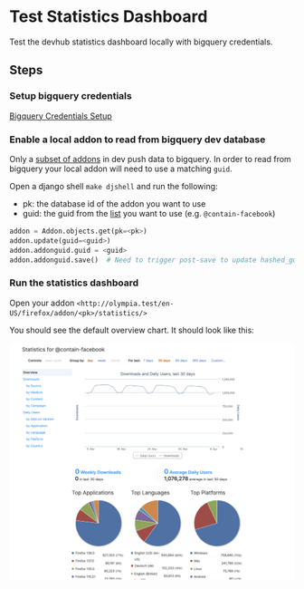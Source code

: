 # Test Statistics Dashboard

Test the devhub statistics dashboard locally with bigquery credentials.

## Steps

### Setup bigquery credentials

[Bigquery Credentials Setup](./bigquery_credentials_setup.md)

### Enable a local addon to read from bigquery dev database

Only a [subset of addons][enabled_dev_guids] in dev push data to bigquery. In order to read from bigquery your local addon will need to use a matching `guid`.

Open a django shell `make djshell` and run the following:

- pk: the database id of the addon you want to use
- guid: the guid from the [list][enabled_dev_guids] you want to use (e.g. `@contain-facebook`)

```python
addon = Addon.objects.get(pk=<pk>)
addon.update(guid=<guid>)
addon.addonguid.guid = <guid>
addon.addonguid.save()  # Need to trigger post-save to update hashed_guid.
```

### Run the statistics dashboard

Open your addon `<http://olympia.test/en-US/firefox/addon/<pk>/statistics/>`

You should see the default overview chart. It should look like this:

![alt text](../../../_static/images/statistics-overview-chart.png)

[enabled_dev_guids]: https://github.com/mozilla/bigquery-etl/blob/main/sql/moz-fx-data-shared-prod/amo_dev/amo_stats_dau_v2/query.sql
